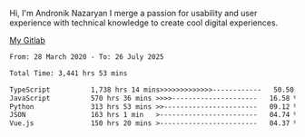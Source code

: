 Hi, I'm Andronik Nazaryan
I merge a passion for usability and user experience with technical knowledge to create cool digital experiences.

[My Gitlab](https://gitlab.com/anridev24)

<!--START_SECTION:waka-->

```txt
From: 28 March 2020 - To: 26 July 2025

Total Time: 3,441 hrs 53 mins

TypeScript          1,738 hrs 14 mins>>>>>>>>>>>>>------------   50.50 %
JavaScript          570 hrs 36 mins >>>>---------------------   16.58 %
Python              313 hrs 53 mins >>-----------------------   09.12 %
JSON                163 hrs 1 min   >------------------------   04.74 %
Vue.js              150 hrs 20 mins >------------------------   04.37 %
```

<!--END_SECTION:waka-->
